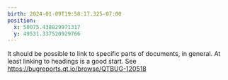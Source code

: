 ```yaml
---
birth: 2024-01-09T19:58:17.325-07:00
position:
  x: 50075.438829971317
  y: 49531.337520929766
---
```

It should be possible to link to specific parts of documents, in general.  At
least linking to headings is a good start.  See 
<https://bugreports.qt.io/browse/QTBUG-120518>

